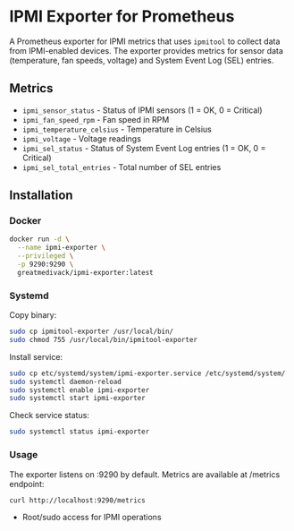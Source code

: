 # IPMI Exporter for Prometheus

A Prometheus exporter for IPMI metrics that uses `ipmitool` to collect data from IPMI-enabled devices. The exporter provides metrics for sensor data (temperature, fan speeds, voltage) and System Event Log (SEL) entries.

## Metrics

- `ipmi_sensor_status` - Status of IPMI sensors (1 = OK, 0 = Critical)
- `ipmi_fan_speed_rpm` - Fan speed in RPM
- `ipmi_temperature_celsius` - Temperature in Celsius
- `ipmi_voltage` - Voltage readings
- `ipmi_sel_status` - Status of System Event Log entries (1 = OK, 0 = Critical)
- `ipmi_sel_total_entries` - Total number of SEL entries

## Installation

### Docker

```bash
docker run -d \
  --name ipmi-exporter \
  --privileged \
  -p 9290:9290 \
  greatmedivack/ipmi-exporter:latest
```

### Systemd 

Copy binary:
```bash 
sudo cp ipmitool-exporter /usr/local/bin/
sudo chmod 755 /usr/local/bin/ipmitool-exporter
```
Install service:
```bash
sudo cp etc/systemd/system/ipmi-exporter.service /etc/systemd/system/
sudo systemctl daemon-reload
sudo systemctl enable ipmi-exporter
sudo systemctl start ipmi-exporter
```
Check service status:
```bash
sudo systemctl status ipmi-exporter
```

### Usage

The exporter listens on :9290 by default. Metrics are available at /metrics endpoint:
```bash
curl http://localhost:9290/metrics
```
- Root/sudo access for IPMI operations
